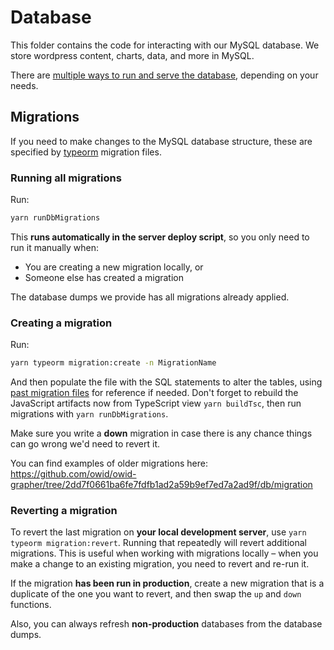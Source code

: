 # Database

This folder contains the code for interacting with our MySQL database. We store wordpress content, charts, data, and more in MySQL.

There are [multiple ways to run and serve the database](/docs/setup-options-overview.md), depending on your needs.

## Migrations

If you need to make changes to the MySQL database structure, these are specified by [typeorm](https://typeorm.io/#/migrations) migration files.

### Running all migrations

Run:

```sh
yarn runDbMigrations
```

This **runs automatically in the server deploy script**, so you only need to run it manually when:

-   You are creating a new migration locally, or
-   Someone else has created a migration

The database dumps we provide has all migrations already applied.

### Creating a migration

Run:

```sh
yarn typeorm migration:create -n MigrationName
```

And then populate the file with the SQL statements to alter the tables, using [past migration files](./migration) for reference if needed. Don't forget to rebuild the JavaScript artifacts now from TypeScript view `yarn buildTsc`, then run migrations with `yarn runDbMigrations`.

Make sure you write a **down** migration in case there is any chance things can go wrong we'd need to revert it.

You can find examples of older migrations here: https://github.com/owid/owid-grapher/tree/2dd7f0661ba6fe7fdfb1ad2a59b9ef7ed7a2ad9f/db/migration

### Reverting a migration

To revert the last migration on **your local development server**, use `yarn typeorm migration:revert`. Running that repeatedly will revert additional migrations. This is useful when working with migrations locally – when you make a change to an existing migration, you need to revert and re-run it.

If the migration **has been run in production**, create a new migration that is a duplicate of the one you want to revert, and then swap the `up` and `down` functions.

Also, you can always refresh **non-production** databases from the database dumps.
